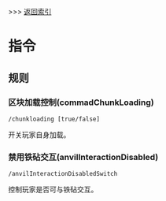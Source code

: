 \>\>\> [返回索引](/README.md)

# 指令

## 规则

### 区块加载控制(commadChunkLoading)

`/chunkloading [true/false]`

开关玩家自身加载。


### 禁用铁砧交互(anvilInteractionDisabled)

`/anvilInteractionDisabledSwitch`

控制玩家是否可与铁砧交互。
